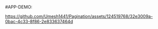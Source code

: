 #APP-DEMO:

https://github.com/Umesh1441/Pagination/assets/124519768/32e3009a-0bac-4c33-8f86-2e833637464d

